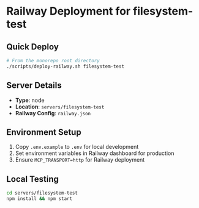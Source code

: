 # Railway Deployment for filesystem-test

## Quick Deploy
```bash
# From the monorepo root directory
./scripts/deploy-railway.sh filesystem-test
```

## Server Details
- **Type**: node
- **Location**: `servers/filesystem-test`
- **Railway Config**: `railway.json`

## Environment Setup
1. Copy `.env.example` to `.env` for local development
2. Set environment variables in Railway dashboard for production
3. Ensure `MCP_TRANSPORT=http` for Railway deployment

## Local Testing
```bash
cd servers/filesystem-test
npm install && npm start
```
